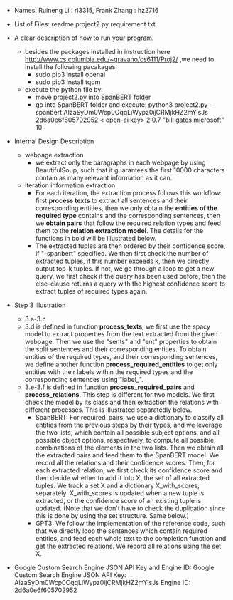 * Names: 
      Ruineng Li : rl3315, Frank Zhang : hz2716

* List of Files:
      readme
      project2.py
      requirement.txt

* A clear description of how to run your program.
  * besides the packages installed in instruction here http://www.cs.columbia.edu/~gravano/cs6111/Proj2/ ,we need to install the following pacakages:
    * sudo pip3 install openai
    * sudo pip3 install tqdm
  * execute the python file by:
    * move project2.py into SpanBERT folder
    * go into SpanBERT folder and execute: python3 project2.py -spanbert AIzaSyDm0Wcp0OqqLiWypz0ijCRMjkHZ2mYisJs 2d6a0e6f605702952 < open-ai key> 2 0.7 "bill gates microsoft" 10

* Internal Design Description
  * webpage extraction
    * we extract only the paragraphs in each webpage by using BeautifulSoup, such that it guarantees the first 10000 characters contain as many relevant information as it can.
  * iteration information extraction
    * For each iteration, the extraction process follows this workflow: first **process texts** to extract all sentences and their corresponding entities, then we only obtain the **entities of the required type** contains and the corresponding sentences, then we **obtain pairs** that follow the required relation types and feed them to the **relation extraction model**. The details for the functions in bold will be illustrated below.
    * The extracted tuples are then ordered by their confidence score, if "-spanbert" specified. We then first check the number of extracted tuples, if this number exceeds k, then we directly output top-k tuples. If not, we go through a loop to get a new query, we first check if the query has been used before, then the else-clause returns a query with the highest confidence score to extract tuples of required types again. 

* Step 3 Illustration
  * 3.a-3.c
  * 3.d is defined in function **process_texts**, we first use the spacy model to extract properties from the text extracted from the given webpage. Then we use the "sents" and "ent" properties to obtain the split sentences and their corresponding entities. To obtain entities of the required types, and their corresponding sentences, we define another function  **process_required_entities** to get only entities with their labels within the required types and the corresponding sentences using "label_".
  * 3.e-3.f is defined in function **process_required_pairs** and **process_relations**. This step is different for two models. We first check the model by its class and then extraction the relations with different processes. This is illustrated separatedly below.
    * SpanBERT: For required_pairs, we use a dictionary to classify all entities from the previous steps by their types, and we leverage the two lists, which contain all possible subject options, and all possible object options, respectively, to compute all possible combinations of the elements in the two lists. Then we obtain all the extracted pairs and feed them to the SpanBERT model. We record all the relations and their confidence scores. Then, for each extracted relation, we first check its confidence score and then decide whether to add it into X, the set of all extracted tuples. We track a set X and a dictionary X_with_scores, separately. X_with_scores is updated when a new tuple is extracted, or the confidence score of an existing tuple is updated. (Note that we don't have to check the duplication since this is done by using the set structure. Same below.)
    * GPT3: We follow the implementation of the reference code, such that we directly loop the sentences which contain required entities, and feed each whole text to the completion function and get the extracted relations. We record all relations using the set X.

* Google Custom Search Engine JSON API Key and Engine ID:
      Google Custom Search Engine JSON API Key: AIzaSyDm0Wcp0OqqLiWypz0ijCRMjkHZ2mYisJs
      Engine ID: 2d6a0e6f605702952
      
